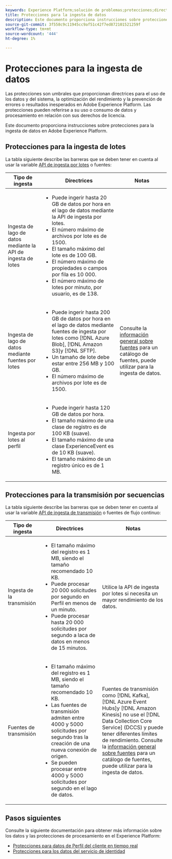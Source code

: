 ```yaml
---
keywords: Experience Platform;solución de problemas;protecciones;directrices;
title: Protecciones para la ingesta de datos
description: Este documento proporciona instrucciones sobre protecciones para la ingesta de datos en Adobe Experience Platform
source-git-commit: 3f558c9c11945cc9af51c42f7ed872101521259f
workflow-type: tm+mt
source-wordcount: '444'
ht-degree: 1%

---
```


# Protecciones para la ingesta de datos

Las protecciones son umbrales que proporcionan directrices para el uso de los datos y del sistema, la optimización del rendimiento y la prevención de errores o resultados inesperados en Adobe Experience Platform. Las protecciones pueden referirse a su uso o consumo de datos y procesamiento en relación con sus derechos de licencia.

Este documento proporciona instrucciones sobre protecciones para la ingesta de datos en Adobe Experience Platform.

## Protecciones para la ingesta de lotes

La tabla siguiente describe las barreras que se deben tener en cuenta al usar la variable [API de ingesta por lotes](./batch-ingestion/overview.md) o fuentes:

| Tipo de ingesta | Directrices | Notas |
| --- | --- | --- |
| Ingesta de lago de datos mediante la API de ingesta de lotes | <ul><li>Puede ingerir hasta 20 GB de datos por hora en el lago de datos mediante la API de ingesta por lotes.</li><li>El número máximo de archivos por lote es de 1500.</li><li>El tamaño máximo del lote es de 100 GB.</li><li>El número máximo de propiedades o campos por fila es 10 000.</li><li>El número máximo de lotes por minuto, por usuario, es de 138.</li></ul> |
| Ingesta de lago de datos mediante fuentes por lotes | <ul><li>Puede ingerir hasta 200 GB de datos por hora en el lago de datos mediante fuentes de ingesta por lotes como [!DNL Azure Blob], [!DNL Amazon S3]y [!DNL SFTP].</li><li>Un tamaño de lote debe estar entre 256 MB y 100 GB.</li><li>El número máximo de archivos por lote es de 1500.</li></ul> | Consulte la [información general sobre fuentes](../sources/home.md) para un catálogo de fuentes, puede utilizar para la ingesta de datos. |
| Ingesta por lotes al perfil | <ul><li>Puede ingerir hasta 120 GB de datos por hora.</li><li>El tamaño máximo de una clase de registro es de 100 KB (suave).</li><li>El tamaño máximo de una clase ExperienceEvent es de 10 KB (suave).</li><li>El tamaño máximo de un registro único es de 1 MB.</li></ul> |

## Protecciones para la transmisión por secuencias

La tabla siguiente describe las barreras que se deben tener en cuenta al usar la variable [API de ingesta de transmisión](./streaming-ingestion/overview.md) o fuentes de flujo continuo:

| Tipo de ingesta | Directrices | Notas |
| --- | --- | --- |
| Ingesta de la transmisión | <ul><li>El tamaño máximo del registro es 1 MB, siendo el tamaño recomendado 10 KB.</li><li>Puede procesar 20 000 solicitudes por segundo en Perfil en menos de un minuto.</li><li>Puede procesar hasta 20 000 solicitudes por segundo a laca de datos en menos de 15 minutos.</li></ul> | Utilice la API de ingesta por lotes si necesita un mayor rendimiento de los datos. |
| Fuentes de transmisión | <ul><li>El tamaño máximo del registro es 1 MB, siendo el tamaño recomendado 10 KB.</li><li>Las fuentes de transmisión admiten entre 4000 y 5000 solicitudes por segundo tras la creación de una nueva conexión de origen.</li><li>Se pueden procesar entre 4000 y 5000 solicitudes por segundo en el lago de datos.</li></ul> | Fuentes de transmisión como [!DNL Kafka], [!DNL Azure Event Hubs]y [!DNL Amazon Kinesis] no use el [!DNL Data Collection Core Service] (DCCS) y puede tener diferentes límites de rendimiento. Consulte la [información general sobre fuentes](../sources/home.md) para un catálogo de fuentes, puede utilizar para la ingesta de datos. |

## Pasos siguientes

Consulte la siguiente documentación para obtener más información sobre los datos y las protecciones de procesamiento en el Experience Platform:

* [Protecciones para datos de Perfil del cliente en tiempo real](../profile/guardrails.md)
* [Protecciones para los datos del servicio de identidad](../identity-service/guardrails.md)